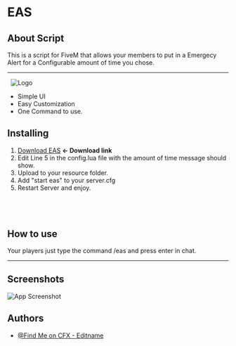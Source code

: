 
# EAS 



## About Script

This is a script for FiveM that allows your members to put in a Emergecy Alert for a Configurable amount of time you chose.

---


&nbsp;
![Logo](https://i.postimg.cc/Njx6pkZ0/features.png)




- Simple UI
- Easy Customization
- One Command to use.


## Installing
1. [Download EAS](https://github.com/EditnameOG/EAS/archive/refs/heads/main.zip) **<- Download link**
2. Edit Line 5 in the config.lua file with the amount of time message should show.
3. Upload to your resource folder.
4. Add "start eas" to your server.cfg
5. Restart Server and enjoy.

&nbsp; 
------
## How to use

Your players just type the command /eas <message here> and press enter in chat.

---


## Screenshots

![App Screenshot](https://i.postimg.cc/Xv7N468w/EAS-SS.png)


## Authors

- [@Find Me on CFX - Editname](https://forum.cfx.re/u/Editname)

